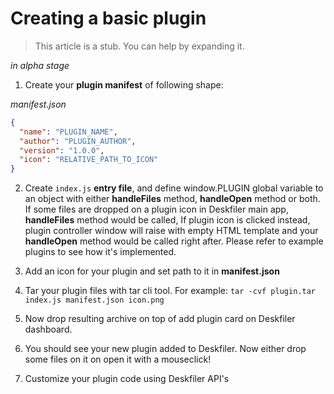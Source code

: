 # Creating a basic plugin

> This article is a stub. You can help by expanding it.

*in alpha stage*

1. Create your **plugin manifest** of following shape:

_manifest.json_

```json
{
  "name": "PLUGIN_NAME",
  "author": "PLUGIN_AUTHOR",
  "version": "1.0.0",
  "icon": "RELATIVE_PATH_TO_ICON"
}
```

2. Create `index.js` **entry file**, and define window.PLUGIN global variable to an
   object with either **handleFiles** method, **handleOpen** method or both.
   If some files are dropped on a plugin icon in Deskfiler main app, **handleFiles** method would be called,
   If plugin icon is clicked instead, plugin controller window will raise with empty HTML template and your **handleOpen** method would be called right after. Please refer to example plugins to see how it's implemented.

3. Add an icon for your plugin and set path to it in **manifest.json**

4. Tar your plugin files with tar cli tool. For example: `tar -cvf plugin.tar index.js manifest.json icon.png`

5. Now drop resulting archive on top of add plugin card on Deskfiler dashboard.

6. You should see your new plugin added to Deskfiler. Now either drop some files on it on open it with a mouseclick!

7. Customize your plugin code using Deskfiler API's
